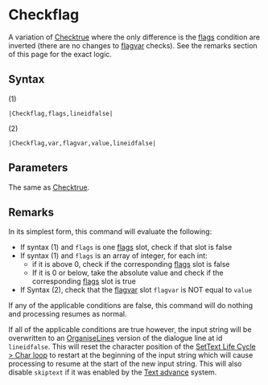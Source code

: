 # Checkflag

A variation of [Checktrue](Checktrue.md) where the only difference is the [flags](../../../Flags%20arrays/flags.md) condition are inverted (there are no changes to [flagvar](../../../Flags%20arrays/flagvar.md) checks). See the remarks section of this page for the exact logic.

## Syntax

(1)

````
|Checkflag,flags,lineidfalse|
````

(2)

````
|Checkflag,var,flagvar,value,lineidfalse|
````

## Parameters

The same as [Checktrue](Checktrue.md).

## Remarks

In its simplest form, this command will evaluate the following:

* If syntax (1) and `flags` is one [flags](../../../Flags%20arrays/flags.md) slot, check if that slot is false
* If syntax (1) and `flags` is an array of integer, for each int:
  * if it is above 0, check if the corresponding [flags](../../../Flags%20arrays/flags.md) slot is false
  * If it is 0 or below, take the absolute value and check if the corresponding [flags](../../../Flags%20arrays/flags.md) slot is true
* If Syntax (2), check that the [flagvar](../../../Flags%20arrays/flagvar.md) slot `flagvar` is NOT equal to `value`

If any of the applicable conditions are false, this command will do nothing and processing resumes as normal.

If all of the applicable conditions are true however, the input string will be overwritten to an [OrganiseLines](../../Related%20Systems/Automatic%20Line%20Breaks/OrganiseLines.md) version of the dialogue line at id `lineidfalse`. This will reset the character position of the [SetText Life Cycle > Char loop](../../SetText%20Life%20Cycle.md#char-loop) to restart at the beginning of the input string which will cause processing to resume at the start of the new input string. This will also disable `skiptext` if it was enabled by the [Text advance](../../Related%20Systems/Text%20advance.md) system.
